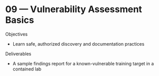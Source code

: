 # 09 — Vulnerability Assessment Basics

Objectives
- Learn safe, authorized discovery and documentation practices

Deliverables
- A sample findings report for a known-vulnerable training target in a contained lab
